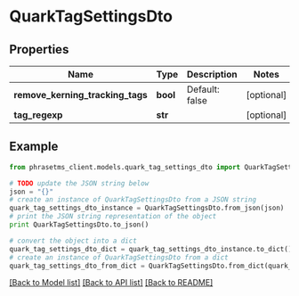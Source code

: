 # QuarkTagSettingsDto

## Properties

| Name                             | Type     | Description    | Notes      |
| -------------------------------- | -------- | -------------- | ---------- |
| **remove_kerning_tracking_tags** | **bool** | Default: false | [optional] |
| **tag_regexp**                   | **str**  |                | [optional] |

## Example

```python
from phrasetms_client.models.quark_tag_settings_dto import QuarkTagSettingsDto

# TODO update the JSON string below
json = "{}"
# create an instance of QuarkTagSettingsDto from a JSON string
quark_tag_settings_dto_instance = QuarkTagSettingsDto.from_json(json)
# print the JSON string representation of the object
print QuarkTagSettingsDto.to_json()

# convert the object into a dict
quark_tag_settings_dto_dict = quark_tag_settings_dto_instance.to_dict()
# create an instance of QuarkTagSettingsDto from a dict
quark_tag_settings_dto_from_dict = QuarkTagSettingsDto.from_dict(quark_tag_settings_dto_dict)
```

[[Back to Model list]](../README.md#documentation-for-models) [[Back to API list]](../README.md#documentation-for-api-endpoints) [[Back to README]](../README.md)
